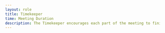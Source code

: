 ```yaml
---
layout: role
title: Timekeeper
time: Meeting Duration
description: The Timekeeper encourages each part of the meeting to finish punctually.
---
```

